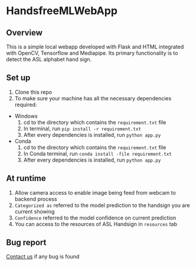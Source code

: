 # HandsfreeMLWebApp

## Overview
This is a simple local webapp developed with Flask and HTML integrated with OpenCV, Tensorflow and Mediapipe. Its primary functionality is to detect the ASL alphabet hand sign.

## Set up
1. Clone this repo
2. To make sure your machine has all the necessary dependencies required:
  - Windows 
    1. cd to the directory which contains the `requirement.txt` file
    2. In terminal, run `pip install -r requirement.txt`
    3. After every dependencies is installed, run `python app.py`
  - Conda
    1. cd to the directory which contains the `requirement.txt` file
    2. In Conda terminal, run `conda install -file requirement.txt`
    3. After every dependencies is installed, run `python app.py`
    
## At runtime
1. Allow camera access to enable image being feed from webcam to backend process
2. `Categorized as` referred to the model prediction to the handsign you are current showing
3. `Confidence` referred to the model confidence on current prediction
4. You can access to the resources of ASL Handsign in `resources` tab

## Bug report
[Contact us](mailto:umquartet02@gmail.com) if any bug is found
